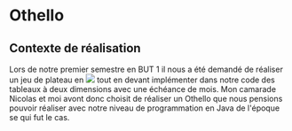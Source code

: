# Othello

## Contexte de réalisation
Lors de notre premier semestre en BUT 1 il nous a été demandé de réaliser un jeu de plateau en <a href="https://www.java.com/fr/"><img src="https://img.shields.io/badge/%50-Java-green.svg"/></a> tout en devant implémenter dans notre code des tableaux à deux dimensions avec une échéance de mois.
Mon camarade Nicolas et moi avont donc choisit de réaliser un Othello que nous pensions pouvoir réaliser avec notre niveau de programmation en Java de l'époque se qui fut le cas.



